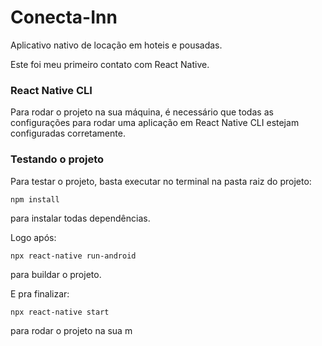 # Conecta-Inn
Aplicativo nativo de locação em hoteis e pousadas.

Este foi meu primeiro contato com React Native.

### React Native CLI
Para rodar o projeto na sua máquina, é necessário que todas as configurações para rodar uma aplicação em React Native CLI estejam configuradas corretamente.

### Testando o projeto
Para testar o projeto, basta executar no terminal na pasta raiz do projeto: 

`npm install`

para instalar todas dependências.

Logo após: 

`npx react-native run-android`

para buildar o projeto.

E pra finalizar: 

`npx react-native start`

para rodar o projeto na sua m 
